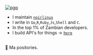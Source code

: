 [![pgp](https://img.shields.io/badge/pgp-4AEE18F83AFDEB23-313131?style=flat&labelColor=313131&color=313131)](https://github.com/mmatongo.gpg)
<br>
- I maintain [`noirlinux`](https://github.com/noirlinux)
- I write in `Go`,`R`,`Ruby`,`Js`,`Shell` and `C`.
- In the top 1% of Zambian developers.
- I build API's for things -> [`here`](https://github.com/mulindi)
<br>
🤯 Ma positories.
